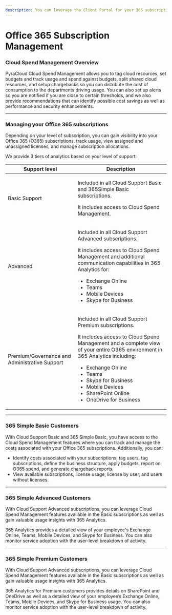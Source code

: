 ```yaml
---
description: You can leverage the Client Portal for your 365 subscription management.
---
```


# Office 365 Subscription Management

### Cloud Spend Management Overview <a href="#cloud-spend-management-overview" id="cloud-spend-management-overview"></a>

PyraCloud Cloud Spend Management allows you to tag cloud resources, set budgets and track usage and spend against budgets, split shared cloud resources, and setup chargebacks so you can distribute the cost of consumption to the departments driving usage. You can also set up alerts so you are notified if you are close to certain thresholds, and we also provide recommendations that can identify possible cost savings as well as performance and security enhancements.

***

### Managing your Office 365 subscriptions

Depending on your level of subscription, you can gain visibility into your Office 365 (O365) subscriptions, track usage, view assigned and unassigned licenses, and manage subscription allocations.

We provide 3 tiers of analytics based on your level of support:

| Support level                                 | Description                                                                                                                                                                                                                                                                                                                                             |
| --------------------------------------------- | ------------------------------------------------------------------------------------------------------------------------------------------------------------------------------------------------------------------------------------------------------------------------------------------------------------------------------------------------------- |
| Basic Support                                 | <p>Included in all Cloud Support Basic and 365Simple Basic subscriptions.</p><p>It includes access to Cloud Spend Management.</p>                                                                                                                                                                                                                       |
| Advanced                                      | <p>Included in all Cloud Support Advanced subscriptions.</p><p>It includes access to Cloud Spend Management and additional communication capabilities in 365 Analytics for:</p><ul><li>Exchange Online</li><li>Teams</li><li>Mobile Devices</li><li>Skype for Business</li></ul>                                                                        |
| Premium/Governance and Administrative Support | <p>Included in all Cloud Support Premium subscriptions.</p><p>It includes access to Cloud Spend Management and a complete view of your entire O365 environment in 365 Analytics including:</p><ul><li>Exchange Online</li><li>Teams</li><li>Skype for Business</li><li>Mobile Devices</li><li>SharePoint Online</li><li>OneDrive for Business</li></ul> |

***

### 365 Simple Basic Customers

With Cloud Support Basic and 365 Simple Basic, you have access to the Cloud Spend Management features where you can track and manage the costs associated with your Office 365 subscriptions. Additionally, you can:

* Identify costs associated with your subscriptions, tag users, tag subscriptions, define the business structure, apply budgets, report on O365 spend, and generate chargeback reports.
* View available subscriptions, license usage, license by user, and users without licenses.

***

### 365 Simple Advanced Customers

With Cloud Support Advanced subscriptions, you can leverage Cloud Spend Management features available in the Basic subscriptions as well as gain valuable usage insights with 365 Analytics.

365 Analytics provides a detailed view of your employee's Exchange Online, Teams, Mobile Devices, and Skype for Business. You can also monitor service adoption with the user-level breakdown of activity.

***

### 365 Simple Premium Customers

With Cloud Support Advanced subscriptions, you can leverage Cloud Spend Management features available in the Basic subscriptions as well as gain valuable usage insights with 365 Analytics.

365 Analytics for Premium customers provides details on SharePoint and OneDrive as well as a detailed view of your employee’s Exchange Online, Teams, Mobile Devices, and Skype for Business usage. You can also monitor service adoption with the user-level breakdown of activity.

